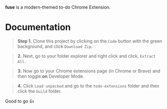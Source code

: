 **fuse** is a modern-themed to-do Chrome Extension.

# Documentation

> **Step 1.** Clone this project by clicking on the `Code` button with the green background, and click `Download Zip`.

> **2.** Next, go to your folder explorer and right click and click, `Extract All`.

> **3.** Now go to your Chrome extensions page (in Chrome or Brave) and then toggle **on** Developer Mode.

> **4.** Click `Load unpacked` and go to the `todo-extensions` folder and then click the `build` folder.

Good to go 👍
